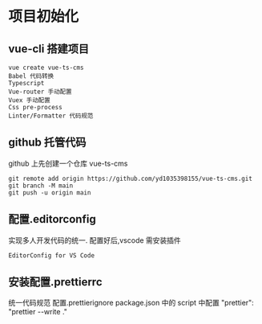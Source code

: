 # 项目初始化

## vue-cli 搭建项目

```
vue create vue-ts-cms
Babel 代码转换
Typescript
Vue-router 手动配置
Vuex 手动配置
Css pre-process
Linter/Formatter 代码规范
```

## github 托管代码

github 上先创建一个仓库 vue-ts-cms

```
git remote add origin https://github.com/yd1035398155/vue-ts-cms.git
git branch -M main
git push -u origin main
```

## 配置.editorconfig

实现多人开发代码的统一.
配置好后,vscode 需安装插件

```
EditorConfig for VS Code
```

## 安装配置.prettierrc

统一代码规范
配置.prettierignore
package.json 中的 script 中配置
"prettier": "prettier --write ."
